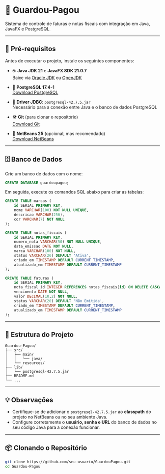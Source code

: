 # 🧾 Guardou-Pagou

Sistema de controle de faturas e notas fiscais com integração em Java, JavaFX e PostgreSQL.

---

## 🚀 Pré-requisitos

Antes de executar o projeto, instale os seguintes componentes:

- ☕ **Java JDK 21** e **JavaFX SDK 21.0.7**  
  Baixe via [Oracle JDK](https://www.oracle.com/java/technologies/javase/jdk21-archive-downloads.html) ou [OpenJDK](https://jdk.java.net/21/)

- 🐘 **PostgreSQL 17.4-1**  
  [Download PostgreSQL](https://www.postgresql.org/download/)

- 🧬 **Driver JDBC**: `postgresql-42.7.5.jar`  
  Necessário para a conexão entre Java e o banco de dados PostgreSQL

- 🛠️ **Git** (para clonar o repositório)  
  [Download Git](https://git-scm.com/downloads)

- 🧩 **NetBeans 25** (opcional, mas recomendado)  
  [Download NetBeans](https://netbeans.apache.org/download/index.html)

---

## 🗄️ Banco de Dados

Crie um banco de dados com o nome:

```sql
CREATE DATABASE guardoupagou;
````

Em seguida, execute os comandos SQL abaixo para criar as tabelas:

```sql
CREATE TABLE marcas (
    id SERIAL PRIMARY KEY,
    nome VARCHAR(100) NOT NULL UNIQUE,
    descricao VARCHAR(256),
    cor VARCHAR(7) NOT NULL
);

CREATE TABLE notas_fiscais (
    id SERIAL PRIMARY KEY,
    numero_nota VARCHAR(50) NOT NULL UNIQUE,
    data_emissao DATE NOT NULL,
    marca VARCHAR(100) NOT NULL,
    status VARCHAR(20) DEFAULT 'Ativa',
    criado_em TIMESTAMP DEFAULT CURRENT_TIMESTAMP,
    atualizado_em TIMESTAMP DEFAULT CURRENT_TIMESTAMP
);

CREATE TABLE faturas (
    id SERIAL PRIMARY KEY,
    nota_fiscal_id INTEGER REFERENCES notas_fiscais(id) ON DELETE CASCADE,
    vencimento DATE NOT NULL,
    valor DECIMAL(10,2) NOT NULL,
    status VARCHAR(20) DEFAULT 'Não Emitida',
    criado_em TIMESTAMP DEFAULT CURRENT_TIMESTAMP,
    atualizado_em TIMESTAMP DEFAULT CURRENT_TIMESTAMP
);
```

---

## 📂 Estrutura do Projeto

```
Guardou-Pagou/
├── src/
│   ├── main/
│   │   └── java/
│   └── resources/
├── lib/
│   └── postgresql-42.7.5.jar
├── README.md
└── ...
```

---

## 💡 Observações

* Certifique-se de adicionar o `postgresql-42.7.5.jar` ao **classpath** do projeto no NetBeans ou no seu ambiente Java.
* Configure corretamente o **usuário, senha e URL** do banco de dados no seu código Java para a conexão funcionar.

---

## 📦 Clonando o Repositório

```bash
git clone https://github.com/seu-usuario/GuardouPagou.git
cd Guardou-Pagou
```
